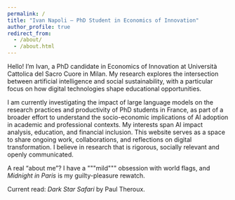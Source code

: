 ```yaml
---
permalink: /
title: "Ivan Napoli – PhD Student in Economics of Innovation"
author_profile: true
redirect_from: 
  - /about/
  - /about.html
---
```


Hello! I’m Ivan, a PhD candidate in Economics of Innovation at Università Cattolica del Sacro Cuore in Milan. My research explores the intersection between artificial intelligence and social sustainability, with a particular focus on how digital technologies shape educational opportunities.

I am currently investigating the impact of large language models on the research practices and productivity of PhD students in France, as part of a broader effort to understand the socio-economic implications of AI adoption in academic and professional contexts. My interests span AI impact analysis, education, and financial inclusion.
This website serves as a space to share ongoing work, collaborations, and reflections on digital transformation. I believe in research that is rigorous, socially relevant and openly communicated.

A real “about me”? I have a """mild""" obsession with world flags, and *Midnight in Paris* is my guilty-pleasure rewatch. 

Current read: *Dark Star Safari* by Paul Theroux.
